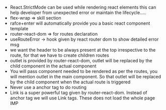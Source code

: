 - React.StrictMode can be used while rendering react elements this can help developer from unexpected error or maintain the lifecycle.....
- flex-wrap => skill section
- rafce+enter will automatically provide you a basic react component template
- router-react-dom => for routes declaration 
- useRouteError -> hook given by react router dom to show detailed error msg
- we want the header to be always present at the top irrespective to the route, for that we have to create children routes
- outlet is provided by router-react-dom, outlet will be replaced by the child component in the actual component
- You will pass component needed to be rendered as per the routes, you will mention outlet in the main component. So that outlet will be replaced by the child component when the actual route is triggered
- Never use a anchor tag to do routing
- Link is a super powerful tag given by router-react-dom. Instead of anchor tag we will use Link tags. These does not load the whole page IMP